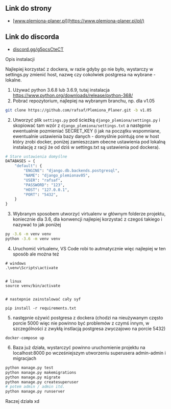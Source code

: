 ## Link do strony

- [www.plemiona-planer.pl](https://www.plemiona-planer.pl/pl/)

## Link do discorda

- [discord.gg/g5pcsCteCT](https://discord.gg/g5pcsCteCT)

Opis instalacji

Najlepiej korzystać z dockera, w razie gdyby go nie było, wystarczy w settings.py zmienić host, nazwę czy cokolwiek postgresa na wybrane - lokalne.

1. Używać python 3.6.8 lub 3.6.9, tutaj instalacja https://www.python.org/downloads/release/python-368/
2. Pobrać repozytorium, najlepiej na wybranym branchu, np. dla v1.05

```bash
git clone https://github.com/rafsaf/Plemiona_Planer.git -b v1.05
```

2. Utworzyć plik `settings.py` pod ścieżką `django_plemiona/settings.py` i skopiować tam wzór z `django_plemiona/settings.txt` a następnie ewentualnie pozmieniać SECRET_KEY (i jak na początku wspomniane, ewentualnie ustawienia bazy danych - domyślnie pointują one w host który zrobi docker, poniżej zamieszczam obecne ustawienia pod lokalną instalację z racji że od dziś w settings.txt są ustawienia pod dockera).

```python
# Stare ustawienia domyślne
DATABASES = {
    "default": {
        "ENGINE": "django.db.backends.postgresql",
        "NAME": "django_plemionav05",
        "USER": "rafsaf",
        "PASSWORD": "123",
        "HOST": "127.0.0.1",
        "PORT": "5432",
    }
}
```

3. Wybranym sposobem utworzyć virtualenv w głównym folderze projektu, koniecznie dla 3.6, dla konwencji najlepiej korzystać z czegoś takiego i nazywać to jak poniżej

```bash
py -3.6 -m venv venv
python -3.6 -m venv venv
```

4. Uruchomić virtualenv, VS Code robi to autmatycznie więc najlepiej w ten sposób ale można też

```
# windows
.\venv\Scripts\activate


# linux
source venv/bin/activate


# nastepnie zainstalować cały syf

pip install -r requirements.txt

```

5. następnie ożywić postgresa z dockera (chodzi na nieużywanym często porcie 5000 więc nie powinno być problemów z czymś innym, w szczególności z zwykłą instlacją postgresa zwyczajowo na porcie 5432)

```
docker-compose up
```

6. Baza już działa, wystarczyć powinno uruchomienie projektu na localhost:8000 po wcześniejszym utworzeniu superusera admin-admin i migracjach

```bash
python manage.py test
python manage.py makemigrations
python manage.py migrate
python manage.py createsuperuser
# potem admin / admin itd.
python manage.py runserver

```

Raczej działa xd
